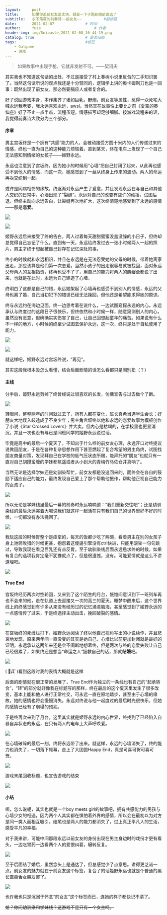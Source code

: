 ```yaml
---
layout:     post   				    
title:      如果你追前女友追太快，就会一下子跑到她前面去了
subtitle:   永不落幕的前奏诗~~前女友~~          #副标题
date:       2021-02-07 				# 时间
author:     fuze 						# 作者
header-img: img/Snipaste_2021-02-08_16-44-19.png
catalog: true 						# 是否归档
tags:								#标签
    - Galgame
    - 游戏
---
```


>如果故事中出现手枪，它就非发射不可。——契诃夫

其实我也不知道这句话的出处，不过是接受了村上春树小说里反刍的二手知识罢了。当然这句话所说的观点我还是十分赞同的，逻辑学上讲的奥卡姆剃刀也是一回事：既然出现了前女友，那必然要膈应人或者复合的。

好了说回游戏本身，本作集齐了诸如~~巨乳~~，~~野炮~~，前女友等属性，惹得一众死宅大喊永远我老婆，我永远喜欢永远，awsl。当然其在故事性上要比之前《夏空的英仙座》好了不止一点半点，流程虽短，情感描写却足够细腻。按游戏流程来的话，我觉得前奏诗大致分为三个部分。

#### 序章

男主宫坂终是一个拥有“共感”能力的人，会被动接受方圆十米内的人们传递过来的情感，终也一直为自己的这种能力烦恼着。直到某天，终在电车上发现了一个自己无法感知到情绪的女孩子——姬野永远。

永远也注意到了宫坂终，因为她小的时候用“心墙”把自己封闭了起来，从此再也感受不到他人的情感，而这一次，她感觉到了一丝从终身上传来的波动。两人的命运~~再次~~交织到一起。

或许是同病相怜的缘故，终逐渐对永远产生了爱意，并且发现永远在与自己和其他人交织的日常中，心墙出现了“裂缝”。永远对自己的改变有些许的动摇，试图后退，但终主动向永远告白，让裂缝再次地扩大，这次终清楚地感受到了永远的感情——那是**恋爱**。

![](https://raw.githubusercontent.com/NoordZeedebuTirpitz/pic/master/Snipaste_2021-01-30_15-29-45.png)

![](https://raw.githubusercontent.com/NoordZeedebuTirpitz/pic/master/Snipaste_2021-01-30_15-29-52.png)

姬野永远后来接受了终的告白，两人过着每天甜甜蜜蜜没羞没臊的小日子，但终却总觉得自己忘记了什么。直到有一天，永远给终发过去一张小时候两人一起的照片，男主才终于想起被自己封存在记忆深处的事。

终小的时候就和永远相识，并且在永远是在无法忍受她的父母的时候，带着她离家出走，那应该算是他们第一次恋爱。当然小孩子的出走很容易就被找回，面对永远父母两人的互相指责，终再也受不了了，用自己的能力将两人的龌龊全都说了出来，也就是在此时，永远为自己建造了心墙。

终明白了这都是自己的错，永远她架起了心墙再也感受不到别人的情感，永远的父母也离了婚，自己当初犯下的错误已经无法挽回，但他还是希望能求得她的原谅。

终与永远约在海边见面，终一边思考着在说什么，一边试图窥探永远的内心。永远承认与终度过的这段日子很快乐，但终依然和小时候一样，随意窥测别人的内心，虽然没有恶意，但确确实实伤害了自己，让自己回想起童年的痛苦。如果说有什么不一样的地方，小时候的终至少试图去保护永远，这一次，终只是处于自私使用了能力。

![](https://raw.githubusercontent.com/NoordZeedebuTirpitz/pic/master/Snipaste_2021-01-31_16-05-07.png)

![](https://raw.githubusercontent.com/NoordZeedebuTirpitz/pic/master/Snipaste_2021-01-31_16-05-14.png)

就这样吧，姬野永远对宫坂终说，“再见”。

其实这段我根本没怎么看懂，结合后面剧情的话怎么看都只是闹别扭（？）

#### 主线

分手后，姬野永远剪掉了终曾经说过很喜欢的长发，仿佛宣告与过去做个了断。

![](https://raw.githubusercontent.com/NoordZeedebuTirpitz/pic/master/Snipaste_2021-01-31_16-07-45.png)

转眼间，整整两年的时间就过去了，所有人都在变化，班长真希当选学生会长；好朋友大地误入歧途成了不良少年；男主角宫坂终以他和永远的恋爱故事为模板创作了小说《Star Crossed Lovers》并大卖，但内心是枯竭的，在学校里也更显消沉，并且一次也没有与已是同班同学的姬野永远说过话。

毕竟是高中的最后一个夏天了，不知出于什么样的前女友心理，永远开口对终提议说做回朋友，于是在各种复杂思想作用下甚至燃起了复合希望的男主角终，试图找朋友商量对策，发现拜自己在学校的低气压状态所赐，能拜托的“朋友”也就只有一直对自己胡搅蛮缠的学妹都筑遥或者从小到大的青梅竹马佐仓井真响了。

当然无论是选择学妹还是幼驯染帮忙，前女友都是没追回来的，而终会在各自的鼓励下适应自己的能力，最终发现自己爱上了那个帮助他振作，帮助他正视自己能力的女孩子。

![](https://raw.githubusercontent.com/NoordZeedebuTirpitz/pic/master/Snipaste_2021-02-02_11-13-16.png)

所以无论是学妹线里最后一幕的前奏时永远喃喃道：“我们重新交往吧”；还是幼驯染线的最后永远哭着大喊说我们就这样一起活在只有我们自己的世界里好不好的时候，一切都没有办法挽回了。

![](https://raw.githubusercontent.com/NoordZeedebuTirpitz/pic/master/Snipaste_2021-02-06_11-12-56.png)

我玩这段的时候胃整个是痉挛的，每天的饭都少吃了两碗，看着男主在别的女孩子身上驰骋畋猎的时候更甚，抱怨着这傻逼引擎没有ctrl快进，只能用滚轮一句句跳过，导致我现在看见巨乳还有点反胃。至于幼驯染线后面永远恳求终的时候，如果有复合的选项我肯定毫不犹豫就点了，但是很遗憾，没有。可能爱情就是这么不讲道理吧。

![](https://raw.githubusercontent.com/NoordZeedebuTirpitz/pic/master/Snipaste_2021-02-06_11-11-41.png)

#### True End

宫坂终经历两次时空轮回，又来到了这个陌生的月台，恍惚间意识到下一班列车再也不会来的他，走在轨道上去迎接又一次的高三的夏天。睡梦中醒来后，这个世界线上的终感觉到有许多从来没有经历过的记忆涌进脑海，甚至感觉到了姬野永远的一点感情传了过来，于是终选择主动出击，挽回破裂的感情。

![](https://raw.githubusercontent.com/NoordZeedebuTirpitz/pic/master/Snipaste_2021-02-06_11-42-51.png)

在宫坂终的死缠烂打下，姬野永远阅读了终以他自己视角写出的小说续作，并且悲哀地发现，原来两年间一直没变的其实是她自己，心墙比以前更加封闭就是最好的证明。永远承认这两年来还是会不间断地想着终，但是两次与终的恋爱失败让自己已经很累了，如果终还是想当“命运之人”拯救自己的话，那就**结婚**吧。

![](https://raw.githubusercontent.com/NoordZeedebuTirpitz/pic/master/Snipaste_2021-02-06_14-48-14.png)

( ﾟДﾟ)看到这段时我的表情大概就是这样

后面的剧情就在很正常的发展了，True End作为独立的一条线也有自己的“起承转合”，“转”的部分就好像我在标题写的那样，终在最后的这个夏天里发生了很多改变，基本上能和他人进行正常社交，可永远一直在原地踏步，甚至由于心墙的缘故，她的感情也将会慢慢消失。永远对终说与他一起度过的最后时光很快乐，但她的感情已经有了崩塌的预兆。

于是终再次来到了月台，这里其实就是姬野永远的内心世界，终找到了已经陷入自暴自弃状态的永远，在只有两人的电车上大声呼唤爱。

![](https://raw.githubusercontent.com/NoordZeedebuTirpitz/pic/master/Snipaste_2021-02-06_16-35-14.png)

在心墙破碎的最后一刻，终将永远带了出来。就这样，永远的心墙消失了，终的能力也消失了，一切落下帷幕，走上了大团圆Happy End，真是可喜可贺可喜可贺。

![](https://raw.githubusercontent.com/NoordZeedebuTirpitz/pic/master/Snipaste_2021-02-06_16-45-37.png)

游戏末尾回收标题，也宣告游戏的结束

![](https://raw.githubusercontent.com/NoordZeedebuTirpitz/pic/master/exgirlfriend.png)

#### 小结

嘶，怎么说呢，其实也就是一个boy meets girl的故事吧，拥有共感能力的男孩与心墙少女的相遇，因为两个人其实都在惧怕着外界的感情，所以会在最初以为对方是同一类人而相互吸引。结尾也是两人的能力都消失了，过上真正平凡人的生活，感受平凡的幸福。

对于我来讲，可能中间那段永远以前女友的身份出现在男主身边时的戏份才更有看头，一边吃胃药一边看两个人的爱恨纠葛，辗转反复。

![](https://raw.githubusercontent.com/NoordZeedebuTirpitz/pic/master/Snipaste_2021-02-06_11-14-51.png)

至于后面结了婚后，虽然念头上是通达了，但总感觉少了点意思。讲得更芝诺一点，前女友的魅力就在于前女友这个标签，复合了的话姬野永远也就是个普通的黑长直毒舌女朋友罢了。

![](https://raw.githubusercontent.com/NoordZeedebuTirpitz/pic/master/Snipaste_2021-01-30_11-30-15.png)

也许我也只是沉溺于怀念“前女友”这个标签而已，连她的样子都快记不清了。

~~蛤？你问幼驯染和学妹线？这游戏不是只有一个女主吗。~~
